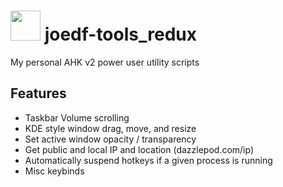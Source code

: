 # <img src="logo.ico" width="48" /> joedf-tools_redux
My personal AHK v2 power user utility scripts

## Features
- Taskbar Volume scrolling
- KDE style window drag, move, and resize
- Set active window opacity / transparency
- Get public and local IP and location (dazzlepod.com/ip)
- Automatically suspend hotkeys if a given process is running
- Misc keybinds
